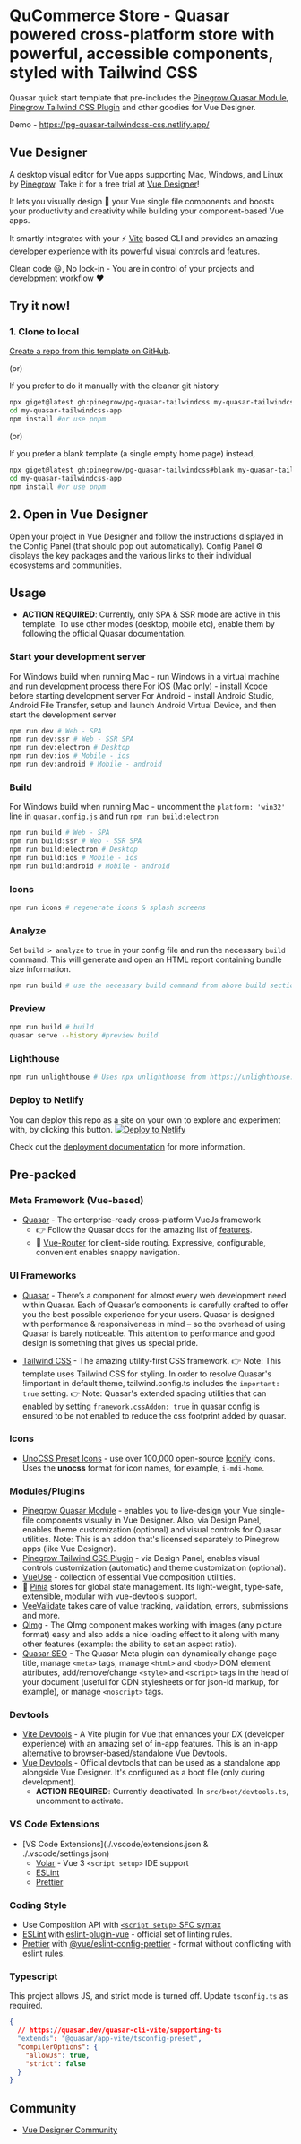 # QuCommerce Store - Quasar powered cross-platform store with powerful, accessible components, styled with Tailwind CSS

Quasar quick start template that pre-includes the [Pinegrow Quasar Module](https://www.npmjs.com/package/@pinegrow/quasar-module), [Pinegrow Tailwind CSS Plugin](https://www.npmjs.com/package/@pinegrow/tailwindcss-plugin) and other goodies for Vue Designer.

Demo - https://pg-quasar-tailwindcss-css.netlify.app/

## Vue Designer

A desktop visual editor for Vue apps supporting Mac, Windows, and Linux by [Pinegrow](https://pinegrow.com/). Take it for a free trial at [Vue Designer](https://vuedesigner.com)!

It lets you visually design 🎨 your Vue single file components and boosts your productivity and creativity while building your component-based Vue apps.

It smartly integrates with your ⚡️ [Vite](https://vitejs.dev/) based CLI and provides an amazing developer experience with its powerful visual controls and features.

Clean code 😃, No lock-in - You are in control of your projects and development workflow ❤️

## Try it now!

### 1. Clone to local

[Create a repo from this template on GitHub](https://github.com/pinegrow/pg-quasar-tailwindcss/generate).

(or)

If you prefer to do it manually with the cleaner git history

```bash
npx giget@latest gh:pinegrow/pg-quasar-tailwindcss my-quasar-tailwindcss-app #project-name
cd my-quasar-tailwindcss-app
npm install #or use pnpm
```

(or)

If you prefer a blank template (a single empty home page) instead,

```bash
npx giget@latest gh:pinegrow/pg-quasar-tailwindcss#blank my-quasar-tailwindcss-app #project-name
cd my-quasar-tailwindcss-app
npm install #or use pnpm
```

## 2. Open in Vue Designer

Open your project in Vue Designer and follow the instructions displayed in the Config Panel (that should pop out automatically). Config Panel ⚙️ displays the key packages and the various links to their individual ecosystems and communities.

## Usage

- **ACTION REQUIRED**: Currently, only SPA & SSR mode are active in this template. To use other modes (desktop, mobile etc), enable them by following the official Quasar documentation.

### Start your development server

For Windows build when running Mac - run Windows in a virtual machine and run development process there
For iOS (Mac only) - install Xcode before starting development server
For Android - install Android Studio, Android File Transfer, setup and launch Android Virtual Device, and then start the development server

```bash
npm run dev # Web - SPA
npm run dev:ssr # Web - SSR SPA
npm run dev:electron # Desktop
npm run dev:ios # Mobile - ios
npm run dev:android # Mobile - android
```

### Build

For Windows build when running Mac - uncomment the `platform: 'win32'` line in `quasar.config.js` and run `npm run build:electron`

```bash
npm run build # Web - SPA
npm run build:ssr # Web - SSR SPA
npm run build:electron # Desktop
npm run build:ios # Mobile - ios
npm run build:android # Mobile - android
```

### Icons

```bash
npm run icons # regenerate icons & splash screens
```

### Analyze

Set `build > analyze` to `true` in your config file and run the necessary `build` command. This will generate and open an HTML report containing bundle size information.

```bash
npm run build # use the necessary build command from above build section
```

### Preview

```bash
npm run build # build
quasar serve --history #preview build
```

### Lighthouse

```bash
npm run unlighthouse # Uses npx unlighthouse from https://unlighthouse.dev/ to run lighthouse on entire site (all pages)
```

### Deploy to Netlify

You can deploy this repo as a site on your own to explore and experiment with, by clicking this button.
[![Deploy to Netlify](https://www.netlify.com/img/deploy/button.svg)](https://app.netlify.com/start/deploy?repository=https://github.com/Pinegrow/pg-quasar-tailwindcss)

Check out the [deployment documentation](https://quasar.dev/quasar-cli-webpack/developing-ssr/deploying/) for more information.

## Pre-packed

### Meta Framework (Vue-based)

- [Quasar](https://quasar.dev/introduction-to-quasar) - The enterprise-ready cross-platform VueJs framework
  - 👉 Follow the Quasar docs for the amazing list of [features](https://quasar.dev/introduction-to-quasar).
  - 🚦 [Vue-Router](https://vuejs.org/guide/introduction.html) for client-side routing. Expressive, configurable, convenient enables snappy navigation.

### UI Frameworks

- [Quasar](https://quasar.dev/components/) - There’s a component for almost every web development need within Quasar. Each of Quasar’s components is carefully crafted to offer you the best possible experience for your users. Quasar is designed with performance & responsiveness in mind – so the overhead of using Quasar is barely noticeable. This attention to performance and good design is something that gives us special pride.

- [Tailwind CSS](https://tailwindcss.com/docs/guides/nuxtjs#3) - The amazing utility-first CSS framework.
  👉 Note: This template uses Tailwind CSS for styling. In order to resolve Quasar's !important in default theme, tailwind.config.ts includes the `important: true` setting.
  👉 Note: Quasar's extended spacing utilities that can enabled by setting `framework.cssAddon: true` in quasar config is ensured to be not enabled to reduce the css footprint added by quasar.

### Icons

- [UnoCSS Preset Icons](https://github.com/unocss/unocss/tree/main/packages/preset-icons/) - use over 100,000 open-source [Iconify](https://iconify.design/) icons. Uses the **unocss** format for icon names, for example, `i-mdi-home`.

### Modules/Plugins

- [Pinegrow Quasar Module](https://www.npmjs.com/package/@pinegrow/quasar-module) - enables you to live-design your Vue single-file components visually in Vue Designer. Also, via Design Panel, enables theme customization (optional) and visual controls for Quasar utilities. Note: This is an addon that's licensed separately to Pinegrow apps (like Vue Designer).
- [Pinegrow Tailwind CSS Plugin](https://www.npmjs.com/package/@pinegrow/tailwindcss-plugin) - via Design Panel, enables visual controls customization (automatic) and theme customization (optional).
- [VueUse](https://vueuse.org/) - collection of essential Vue composition utilities.
- 🍍 [Pinia](https://quasar.dev/quasar-cli-vite/state-management-with-pinia) stores for global state management. Its light-weight, type-safe, extensible, modular with vue-devtools support.
- [VeeValidate](https://vee-validate.logaretm.com/v3/guide/3rd-party-libraries.html#quasar) takes care of value tracking, validation, errors, submissions and more.
- [QImg](https://quasar.dev/vue-components/img#introduction/) - The QImg component makes working with images (any picture format) easy and also adds a nice loading effect to it along with many other features (example: the ability to set an aspect ratio).
- [Quasar SEO](https://quasar.dev/options/seo/) - The Quasar Meta plugin can dynamically change page title, manage `<meta>` tags, manage `<html>` and `<body>` DOM element attributes, add/remove/change `<style>` and `<script>` tags in the head of your document (useful for CDN stylesheets or for json-ld markup, for example), or manage `<noscript>` tags.

### Devtools

- [Vite Devtools](https://github.com/webfansplz/vite-plugin-vue-devtools) - A Vite plugin for Vue that enhances your DX (developer experience) with an amazing set of in-app features. This is an in-app alternative to browser-based/standalone Vue Devtools.
- [Vue Devtools](https://devtools.vuejs.org/guide/installation.html#standalone) - Official devtools that can be used as a standalone app alongside Vue Designer. It's configured as a boot file (only during development).
  - **ACTION REQUIRED**: Currently deactivated. In `src/boot/devtools.ts`, uncomment to activate.

### VS Code Extensions

- [VS Code Extensions](./.vscode/extensions.json & ./.vscode/settings.json)
  - [Volar](https://marketplace.visualstudio.com/items?itemName=Vue.volar) - Vue 3 `<script setup>` IDE support
  - [ESLint](https://marketplace.visualstudio.com/items?itemName=dbaeumer.vscode-eslint)
  - [Prettier](https://marketplace.visualstudio.com/items?itemName=esbenp.prettier-vscode)

### Coding Style

- Use Composition API with [`<script setup>` SFC syntax](https://vuejs.org/guide/scaling-up/sfc.html)
- [ESLint](https://eslint.org) with [eslint-plugin-vue](https://vuejs.org/guide/scaling-up/tooling.html#linting) - official set of linting rules.
- [Prettier](https://prettier.io) with [@vue/eslint-config-prettier](https://vuejs.org/guide/scaling-up/tooling.html#formatting) - format without conflicting with eslint rules.

### Typescript

This project allows JS, and strict mode is turned off. Update `tsconfig.ts` as required.

```json
{
  // https://quasar.dev/quasar-cli-vite/supporting-ts
  "extends": "@quasar/app-vite/tsconfig-preset",
  "compilerOptions": {
    "allowJs": true,
    "strict": false
  }
}
```

## Community

- [Vue Designer Community](https://discord.gg/BYp45Nnu5T)
